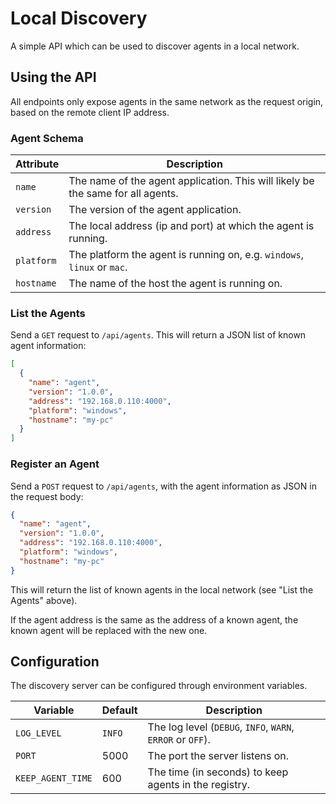 # Local Discovery

A simple API which can be used to discover agents in a local network.

## Using the API

All endpoints only expose agents in the same network as the request origin, based on the remote client IP address.

### Agent Schema

| Attribute  | Description |
|------------|-------------|
| `name`     | The name of the agent application. This will likely be the same for all agents.
| `version`  | The version of the agent application.
| `address`  | The local address (ip and port) at which the agent is running.
| `platform` | The platform the agent is running on, e.g. `windows`, `linux` or `mac`.
| `hostname` | The name of the host the agent is running on.

### List the Agents

Send a `GET` request to `/api/agents`. This will return a JSON list of known agent information:

```json
[
  {
    "name": "agent",
    "version": "1.0.0",
    "address": "192.168.0.110:4000",
    "platform": "windows",
    "hostname": "my-pc"
  }
]
```

### Register an Agent

Send a `POST` request to `/api/agents`, with the agent information as JSON in the request body:

```json
{
  "name": "agent",
  "version": "1.0.0",
  "address": "192.168.0.110:4000",
  "platform": "windows",
  "hostname": "my-pc"
}
```

This will return the list of known agents in the local network (see "List the Agents" above).

If the agent address is the same as the address of a known agent, the known agent will be replaced with the new one.

## Configuration

The discovery server can be configured through environment variables.

| Variable          | Default | Description |
|-------------------|---------|-------------|
| `LOG_LEVEL`       | `INFO`  | The log level (`DEBUG`, `INFO`, `WARN`, `ERROR` or `OFF`).
| `PORT`            | 5000    | The port the server listens on.
| `KEEP_AGENT_TIME` | 600     | The time (in seconds) to keep agents in the registry. 
